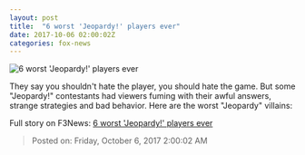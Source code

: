 ```yaml
---
layout: post
title:  "6 worst 'Jeopardy!' players ever"
date: 2017-10-06 02:00:02Z
categories: fox-news
---
```


![6 worst 'Jeopardy!' players ever](http://a57.foxnews.com/images.foxnews.com/content/fox-news/entertainment/2017/10/06/6-worst-jeopardy-players-ever/_jcr_content/list-par/list_item0/image.img.jpg/0/0/1464799904661.jpg?ve=1)

They say you shouldn't hate the player, you should hate the game. But some "Jeopardy!" contestants had viewers fuming with their awful answers, strange strategies and bad behavior. Here are the worst "Jeopardy" villains:


Full story on F3News: [6 worst 'Jeopardy!' players ever](http://www.f3nws.com/n/ydxsf)

> Posted on: Friday, October 6, 2017 2:00:02 AM
